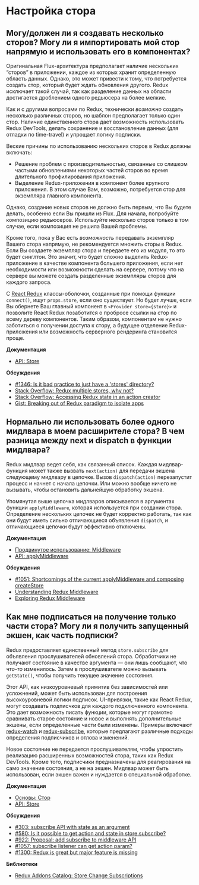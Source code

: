 # Настройка стора

## Могу/должен ли я создавать несколько сторов? Могу ли я импортировать мой стор напрямую и использовать его в компонентах?

Оригинальная Flux-архитектура предполагает наличие нескольких “сторов” в приложении, каждое из которых хранит определенную область данных. Однако, это может привести к тому, что потребуется создать стор, который будет ждать обновления другого. Redux исключает такой случай, так как разделение данных на области достигается дроблением одного редьюсера на более мелкие.

Как и с другими вопросами по Redux, технически _возможно_ создать несколько различных сторов, но шаблон предполагает только один стор. Наличие единственного стора дает возможность использовать Redux DevTools, делать сохранение и восстановление данных (для отладки по time-travel) и упрощает логику подписки.

Веские причины по использованию нескольких сторов в Redux должны включать:

- Решение проблем с производительностью, связанные со слишком частыми обновлениями некоторых частей сторов во время длительного профилирования приложения.
- Выделение Redux-приложения в компонент более крупного приложения. В этом случае Вам, возможно, потребуется стор для экземпляра главного компонента.

Однако, создание новых сторов не должно быть первым, что Вы будете делать, особенно если Вы пришли из Flux. Для начала, попробуйте композицию редьюсеров. Используйте несколько сторов только в том случае, если композиция не решила Вашей проблемы.

Кроме того, пока у Вас есть _возможность_ передавать экземпляр Вашего стора напрямую, не рекомендуется множить сторы в Redux. Если Вы создаете экземпляр стора и передаете его из модуля, то это будет синглтон. Это значит, что будет сложно выделить Redux-приложение в качестве компонента большего приложения, если нет необходимости или возможности сделать на сервере, потому что на сервере вы можете создать разделенные экземпляры сторов для каждого запроса.

С [React Redux](https://github.com/reactjs/react-redux) классы-оболочки, созданные при помощи функции `connect()`, ищут `props.store`, если оно существует. Но будет лучше, если Вы обернете Ваш главный компонент в `<Provider store={store}>` и позволите React Redux позаботится о пробросе ссылки на стор по всему дереву компонентов. Таким образом, компонентам не нужно заботиться о получении доступа к стору, а будущее отделение Redux-приложения или возможность серверного рендеринга становится проще.

**Документация**

- [API: Store](../api/Store.md)

**Обсуждения**

- [#1346: Is it bad practice to just have a 'stores' directory?](https://github.com/reactjs/redux/issues/1436)
- [Stack Overflow: Redux multiple stores, why not?](http://stackoverflow.com/questions/33619775/redux-multiple-stores-why-not)
- [Stack Overflow: Accessing Redux state in an action creator](http://stackoverflow.com/questions/35667249/accessing-redux-state-in-an-action-creator)
- [Gist: Breaking out of Redux paradigm to isolate apps](https://gist.github.com/gaearon/eeee2f619620ab7b55673a4ee2bf8400)

## Нормально ли использовать более одного мидлвара в моем расширителе стора? В чем разница между next и dispatch в функции мидлвара?

Redux мидлвар ведет себя, как связанный список. Каждая мидлвар-функция может также вызвать `next(action)` для передачи экшена следующему мидлвару в цепочке. Вызов `dispatch(action)` перезапустит процесс и начнет с начала цепочки. Или можно вообще ничего не вызывать, чтобы остановить дальнейшую обработку экшена.

Упомянутая выше цепочка мидлваров описывается в аргументах функции `applyMiddleware`, которая используется при создании стора. Определение нескольких цепочек не будет корректно работать, так как они будут иметь сильно отличающиеся объявления `dispatch`, и отличающиеся цепочки будут эффективно отключены.

**Документация**

- [Продвинутое использование: Middleware](../advanced/Middleware.md)
- [API: applyMiddleware](../api/applyMiddleware.md)

**Обсуждения**

- [#1051: Shortcomings of the current applyMiddleware and composing createStore](https://github.com/reactjs/redux/issues/1051)
- [Understanding Redux Middleware](https://medium.com/@meagle/understanding-87566abcfb7a)
- [Exploring Redux Middleware](http://blog.krawaller.se/posts/exploring-redux-middleware/)

## Как мне подписаться на получение только части стора? Могу ли я получить запущенный экшен, как часть подписки?

Redux предоставляет единственный метод `store.subscribe` для объявления прослушивателей обновлений стора. Обработчики не получают состояние в качестве аргумента — они лишь сообщают, что _что-то_ изменилось. Затем в прослушивателе можно вызывать `getState()`, чтобы получить текущее значение состояния.

Этот API, как низкоуровневый примитив без зависимостей или усложнений, может быть использован для построения высокоуровневой логики подписок. UI-привязки, такие как React Redux, могут создавать подписчков для каждого подключенного компонента. Это дает возможность писать функции, которые могут грамотно сравнивать старое состояние и новое и выполнять дополнительные экшены, если определенные части были изменены. Примеры включают [redux-watch](https://github.com/jprichardson/redux-watch) и [redux-subscribe](https://github.com/ashaffer/redux-subscribe), которые предлагают различные подходы определения подписчиков и отлова изменений.

Новое состояние не передается прослушивателям, чтобы упростить реализацию расширенных возможностей стора, таких как Redux DevTools. Кроме того, подписчики предназначены для реагирования на само значение состояния, а не на экшен. Мидлвар может быть использован, если экшен важен и нуждается в специальной обработке.

**Документация**

- [Основы: Стор](../basics/Store.md)
- [API: Store](../api/Store.md)

**Обсуждения**

- [#303: subscribe API with state as an argument](https://github.com/reactjs/redux/issues/303)
- [#580: Is it possible to get action and state in store.subscribe?](https://github.com/reactjs/redux/issues/580)
- [#922: Proposal: add subscribe to middleware API](https://github.com/reactjs/redux/issues/922)
- [#1057: subscribe listener can get action param?](https://github.com/reactjs/redux/issues/1057)
- [#1300: Redux is great but major feature is missing](https://github.com/reactjs/redux/issues/1300)

**Библиотеки**

- [Redux Addons Catalog: Store Change Subscriptions](https://github.com/markerikson/redux-ecosystem-links/blob/master/store.md#store-change-subscriptions)
